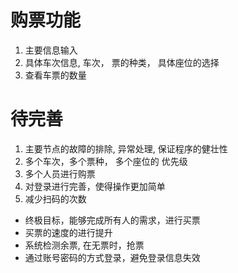 # 购票功能

1. 主要信息输入
2. 具体车次信息, 车次， 票的种类， 具体座位的选择
3. 查看车票的数量 


# 待完善
1. 主要节点的故障的排除, 异常处理, 保证程序的健壮性
2. 多个车次，多个票种， 多个座位的 优先级
3. 多个人员进行购票
4. 对登录进行完善，使得操作更加简单
5. 减少扫码的次数

- 终极目标，能够完成所有人的需求，进行买票
- 买票的速度的进行提升
- 系统检测余票, 在无票时，抢票
- 通过账号密码的方式登录，避免登录信息失效
